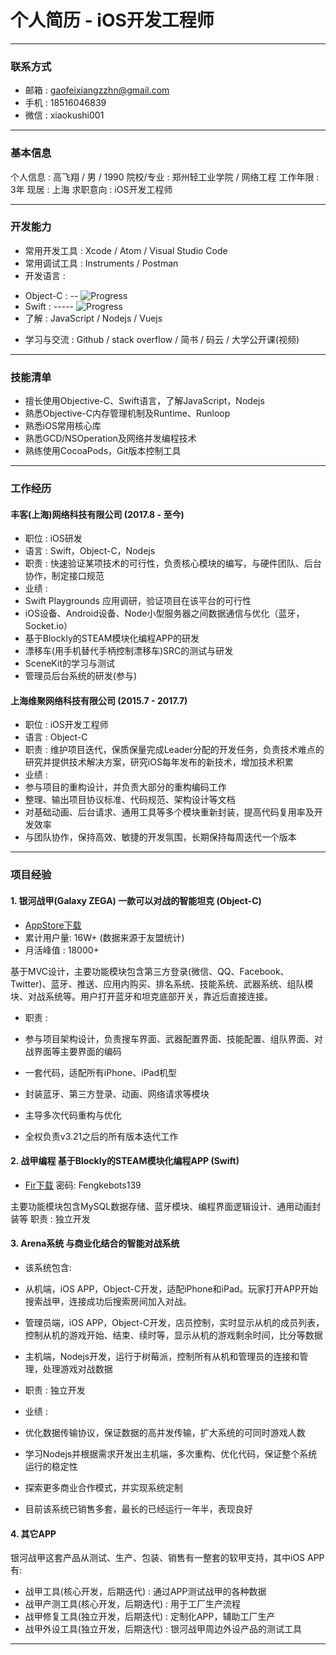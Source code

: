 # 个人简历 - iOS开发工程师

---

### 联系方式
- 邮箱 : gaofeixiangzzhn@gmail.com
- 手机 : 18516046839
- 微信 : xiaokushi001

---

### 基本信息
个人信息    : 高飞翔 / 男 / 1990
院校/专业   : 郑州轻工业学院 / 网络工程
工作年限    : 3年
现居        : 上海
求职意向    : iOS开发工程师

---

### 开发能力
- 常用开发工具 : Xcode / Atom / Visual Studio Code
- 常用调试工具 : Instruments / Postman
- 开发语言 : 
* Object-C : -- ![Progress](http://progressed.io/bar/90)
* Swift : ----- ![Progress](http://progressed.io/bar/80)
* 了解 : JavaScript / Nodejs / Vuejs
- 学习与交流 : Github / stack overflow / 简书 / 码云 / 大学公开课(视频)

---

### 技能清单
- 擅长使用Objective-C、Swift语言，了解JavaScript，Nodejs
- 熟悉Objective-C内存管理机制及Runtime、Runloop
- 熟悉iOS常用核心库
- 熟悉GCD/NSOperation及网络并发编程技术
- 熟练使用CocoaPods，Git版本控制工具

---

### 工作经历

#### 丰客(上海)网络科技有限公司 (2017.8 - 至今)
- 职位 : iOS研发
- 语言 : Swift，Object-C，Nodejs
- 职责 : 快速验证某项技术的可行性，负责核心模块的编写，与硬件团队、后台协作，制定接口规范
- 业绩 : 
- Swift Playgrounds 应用调研，验证项目在该平台的可行性
- iOS设备、Android设备、Node小型服务器之间数据通信与优化（蓝牙，Socket.io）
- 基于Blockly的STEAM模块化编程APP的研发
- 漂移车(用手机替代手柄控制漂移车)SRC的测试与研发
- SceneKit的学习与测试
- 管理员后台系统的研发(参与)


#### 上海维聚网络科技有限公司 (2015.7 - 2017.7)
- 职位 : iOS开发工程师
- 语言 : Object-C 
- 职责 : 维护项目迭代，保质保量完成Leader分配的开发任务，负责技术难点的研究并提供技术解决方案，研究iOS每年发布的新技术，增加技术积累
- 业绩 :
- 参与项目的重构设计，并负责大部分的重构编码工作
- 整理、输出项目协议标准、代码规范、架构设计等文档
- 对基础动画、后台请求、通用工具等多个模块重新封装，提高代码复用率及开发效率
- 与团队协作，保持高效、敏捷的开发氛围，长期保持每周迭代一个版本

---

### 项目经验

#### 1. 银河战甲(Galaxy ZEGA) 一款可以对战的智能坦克 (Object-C)
- [AppStore下载](https://itunes.apple.com/us/app/id914266967?mt=8)
- 累计用户量: 16W+ (数据来源于友盟统计)
- 月活峰值 : 18000+

基于MVC设计，主要功能模块包含第三方登录(微信、QQ、Facebook、Twitter)、蓝牙、推送、应用内购买、排名系统、技能系统、武器系统、组队模块、对战系统等。用户打开蓝牙和坦克底部开关，靠近后直接连接。

- 职责 : 

- 参与项目架构设计，负责搜车界面、武器配置界面、技能配置、组队界面、对战界面等主要界面的编码
- 一套代码，适配所有iPhone、iPad机型
- 封装蓝牙、第三方登录、动画、网络请求等模块
- 主导多次代码重构与优化
- 全权负责v3.21之后的所有版本迭代工作


#### 2. 战甲编程 基于Blockly的STEAM模块化编程APP (Swift)
- [Fir下载](https://fir.im/j6ma) 密码: Fengkebots139

主要功能模块包含MySQL数据存储、蓝牙模块、编程界面逻辑设计、通用动画封装等
职责 : 独立开发

#### 3. Arena系统 与商业化结合的智能对战系统

- 该系统包含:
- 从机端，iOS APP，Object-C开发，适配iPhone和iPad。玩家打开APP开始搜索战甲，连接成功后搜索房间加入对战。
- 管理员端，iOS APP，Object-C开发，店员控制，实时显示从机的成员列表，控制从机的游戏开始、结束、续时等，显示从机的游戏剩余时间，比分等数据
- 主机端，Nodejs开发，运行于树莓派，控制所有从机和管理员的连接和管理，处理游戏对战数据

- 职责 : 独立开发
- 业绩 : 
- 优化数据传输协议，保证数据的高并发传输，扩大系统的可同时游戏人数
- 学习Nodejs并根据需求开发出主机端，多次重构、优化代码，保证整个系统运行的稳定性
- 探索更多商业合作模式，并实现系统定制
- 目前该系统已销售多套，最长的已经运行一年半，表现良好

#### 4. 其它APP
银河战甲这套产品从测试、生产、包装、销售有一整套的软甲支持，其中iOS APP 有:

- 战甲工具(核心开发，后期迭代) : 通过APP测试战甲的各种数据
- 战甲产测工具(核心开发，后期迭代) : 用于工厂生产流程
- 战甲修复工具(独立开发，后期迭代) : 定制化APP，辅助工厂生产
- 战甲外设工具(独立开发，后期迭代) : 银河战甲周边外设产品的测试工具

--- 


